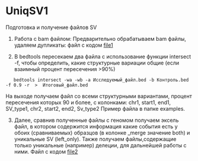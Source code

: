 # UniqSV1
Подготовка и получение файлов SV
1. Работа с bam файлом:
  Предварительно обрабатываем bam файлы, удаляем дупликаты: файл с кодом [file1](https://github.com/ZakirovaDd/UniqSV1/blob/main/file1)

2. В bedtools пересекаем два файла с использование функции intersect -f, чтобы определить, какие структурные вариации общие (если взаимный процент пересечения >90%)
```
   bedtools intersect -wa -wb -a Исследуемый_файл.bed -b Контроль.bed -f 0.9 -r  >  Итоговый_файл.bed
```
  На выходе получаем файл со всеми структурными вариантами, процент пересечения которых 90 и более, с колонками: chr1, start1, end1, SV_type1, chr2, start2, end2, Sv_type2
Пример файла в папке examples.

3. Далее, сравнив полученные файлы с геномом получаем эксель файл, в котором содержится информация какие события есть у обоих (сравниваемых) образцов (в колонке _merge значение both) и уникальные SV (left_only). Также получаем файлы,содержащие только уникальные (например) делеции, для дальнейшей работы с ними.
   Файл с кодом [file2](https://github.com/ZakirovaDd/UniqSV1/blob/main/file2)
   
